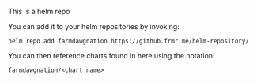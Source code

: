 This is a helm repo

You can add it to your helm repositories by invoking:

```
helm repo add farmdawgnation https://github.frmr.me/helm-repository/
```

You can then reference charts found in here using the notation:

```
farmdawgnation/<chart name>
```
